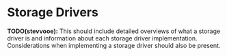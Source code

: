# Storage Drivers

**TODO(stevvooe):** This should include detailed overviews of what a storage
driver is and information about each storage driver implementation.
Considerations when implementing a storage driver should also be present.